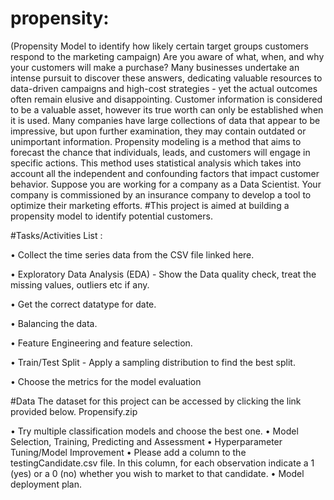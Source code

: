 # propensity:

(Propensity Model to identify how likely certain target groups customers respond to the marketing campaign)
Are you aware of what, when, and why your customers will make a purchase? Many businesses undertake an intense pursuit to discover these answers, dedicating valuable resources to data-driven campaigns and high-cost strategies - yet the actual outcomes often remain elusive and disappointing.
Customer information is considered to be a valuable asset, however its true worth can only be established when it is used. Many companies have large collections of data that appear to be impressive, but upon further examination, they may contain outdated or unimportant information. 
Propensity modeling is a method that aims to forecast the chance that individuals, leads, and customers will engage in specific actions. This method uses statistical analysis which takes into account all the independent and confounding factors that impact customer behavior.
Suppose you are working for a company as a Data Scientist. Your company is commissioned by an insurance company to develop a tool to optimize their marketing efforts.
#This project is aimed at building a propensity model to identify potential customers.

#Tasks/Activities List : 

•	Collect the time series data from the CSV file linked here.

•	Exploratory Data Analysis (EDA) - Show the Data quality check, treat the missing values, outliers etc if any. 

•	Get the correct datatype for date. 

•	Balancing the data.

•	Feature Engineering and feature selection.

•	Train/Test Split - Apply a sampling distribution to find the best split. 

•	Choose the metrics for the model evaluation 

#Data
The dataset for this project can be accessed by clicking the link provided below.
Propensify.zip

•	Try multiple classification models and choose the best one.
•	Model Selection, Training, Predicting and Assessment 
•	Hyperparameter Tuning/Model Improvement 
•	Please add a column to the testingCandidate.csv file. In this column, for each observation indicate a 1 (yes) or a 0 (no) whether you wish to market to that candidate.
•	Model deployment plan. 

